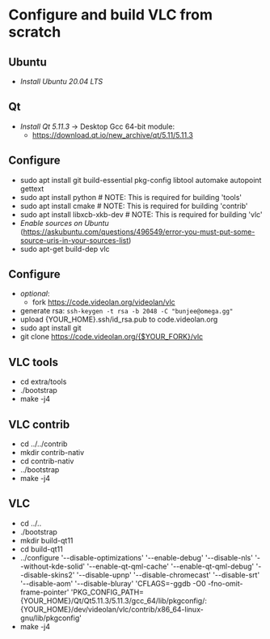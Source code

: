 # Configure and build VLC from scratch

## Ubuntu
- *Install Ubuntu 20.04 LTS*

## Qt
- *Install Qt 5.11.3* -> Desktop Gcc 64-bit module:
    - https://download.qt.io/new_archive/qt/5.11/5.11.3

## Configure
- sudo apt install git build-essential pkg-config libtool automake autopoint gettext
- sudo apt install python         # NOTE: This is required for building 'tools'
- sudo apt install cmake          # NOTE: This is required for building 'contrib'
- sudo apt install libxcb-xkb-dev # NOTE: This is required for building 'vlc'
- *Enable sources on Ubuntu* (https://askubuntu.com/questions/496549/error-you-must-put-some-source-uris-in-your-sources-list)
- sudo apt-get build-dep vlc

## Configure
- *optional*:
    - fork https://code.videolan.org/videolan/vlc
- generate rsa: `ssh-keygen -t rsa -b 2048 -C "bunjee@omega.gg"`
- upload {YOUR_HOME}.ssh/id_rsa.pub to code.videolan.org
- sudo apt install git
- git clone https://code.videolan.org/{$YOUR_FORK}/vlc

## VLC tools
- cd extra/tools
- ./bootstrap
- make -j4

## VLC contrib
- cd ../../contrib
- mkdir contrib-nativ
- cd contrib-nativ
- ../bootstrap
- make -j4

## VLC
- cd ../..
- ./bootstrap
- mkdir build-qt11
- cd build-qt11
- ../configure '--disable-optimizations' '--enable-debug' '--disable-nls' '--without-kde-solid' '--enable-qt-qml-cache' '--enable-qt-qml-debug' '--disable-skins2' '--disable-upnp' '--disable-chromecast' '--disable-srt' '--disable-aom' '--disable-bluray' 'CFLAGS=-ggdb -O0 -fno-omit-frame-pointer' 'PKG_CONFIG_PATH={YOUR_HOME}/Qt/Qt5.11.3/5.11.3/gcc_64/lib/pkgconfig/:{YOUR_HOME}/dev/videolan/vlc/contrib/x86_64-linux-gnu/lib/pkgconfig'
- make -j4
